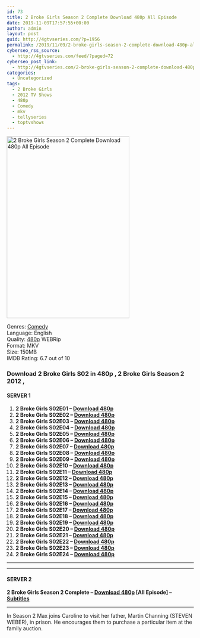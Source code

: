 ```yaml
---
id: 73
title: 2 Broke Girls Season 2 Complete Download 480p All Episode
date: 2019-11-09T17:57:55+00:00
author: admin
layout: post
guid: http://4gtvseries.com/?p=1956
permalink: /2019/11/09/2-broke-girls-season-2-complete-download-480p-all-episode/
cyberseo_rss_source:
  - http://4gtvseries.com/feed/?paged=72
cyberseo_post_link:
  - http://4gtvseries.com/2-broke-girls-season-2-complete-download-480p-all-episode/
categories:
  - Uncategorized
tags:
  - 2 Broke Girls
  - 2012 TV Shows
  - 480p
  - Comedy
  - mkv
  - tellyseries
  - toptvshows
---
```

<img loading="lazy" class="aligncenter" src="https://2.bp.blogspot.com/-yKVzJCMZJ4o/Xcb9Zw2GupI/AAAAAAAAALE/RPbsy4ZOBYwJLK1BgCIjw5lCLxAaEHq6gCK4BGAYYCw/s1600/2%2BBroke%2BGirls%2BSeason%2B2.jpg" alt="2 Broke Girls Season 2 Complete Download 480p All Episode" width="330" height="488" />

Genres:&nbsp;<a href="http://4gtvseries.com/tag/comedy/" data-wpel-link="internal">Comedy</a>  
Language: English  
Quality:&nbsp;<a href="http://4gtvseries.com/tag/480p/" data-wpel-link="internal">480p</a> WEBRip  
Format: MKV  
Size: 150MB  
IMDB Rating: 6.7 out of 10

### **Download 2 Broke Girls S02 in 480p , 2 Broke Girls Season 2 2012 ,&nbsp;**

#### <span><strong>SERVER 1</strong></span>

  1. **2 Broke Girls S02E01 – <a href="http://slink.dl480p.xyz/ZYEivse8" data-wpel-link="external" target="_blank" rel="nofollow external noopener noreferrer" class="wpel-icon-left"><i class="wpel-icon fa fa-download" aria-hidden="true"></i>Download 480p</a>**
  2. **2 Broke Girls S02E02 – <a href="http://slink.dl480p.xyz/ZpkwhbR" data-wpel-link="external" target="_blank" rel="nofollow external noopener noreferrer" class="wpel-icon-left"><i class="wpel-icon fa fa-download" aria-hidden="true"></i>Download 480p</a>**
  3. **2 Broke Girls S02E03 – <a href="http://slink.dl480p.xyz/Nu6l5" data-wpel-link="external" target="_blank" rel="nofollow external noopener noreferrer" class="wpel-icon-left"><i class="wpel-icon fa fa-download" aria-hidden="true"></i>Download 480p</a>**
  4. **2 Broke Girls S02E04 – <a href="http://slink.dl480p.xyz/skBIIHW" data-wpel-link="external" target="_blank" rel="nofollow external noopener noreferrer" class="wpel-icon-left"><i class="wpel-icon fa fa-download" aria-hidden="true"></i>Download 480p</a>**
  5. **2 Broke Girls S02E05 – <a href="http://slink.dl480p.xyz/VghTJBNj" data-wpel-link="external" target="_blank" rel="nofollow external noopener noreferrer" class="wpel-icon-left"><i class="wpel-icon fa fa-download" aria-hidden="true"></i>Download 480p</a>**
  6. **2 Broke Girls S02E06 – <a href="http://slink.dl480p.xyz/pHKZ" data-wpel-link="external" target="_blank" rel="nofollow external noopener noreferrer" class="wpel-icon-left"><i class="wpel-icon fa fa-download" aria-hidden="true"></i>Download 480p</a>**
  7. **2 Broke Girls S02E07 – <a href="http://slink.dl480p.xyz/xYys8s" data-wpel-link="external" target="_blank" rel="nofollow external noopener noreferrer" class="wpel-icon-left"><i class="wpel-icon fa fa-download" aria-hidden="true"></i>Download 480p</a>**
  8. **2 Broke Girls S02E08 – <a href="http://slink.dl480p.xyz/7HdGkz" data-wpel-link="external" target="_blank" rel="nofollow external noopener noreferrer" class="wpel-icon-left"><i class="wpel-icon fa fa-download" aria-hidden="true"></i>Download 480p</a>**
  9. **2 Broke Girls S02E09 – <a href="http://slink.dl480p.xyz/yyv8K0QL" data-wpel-link="external" target="_blank" rel="nofollow external noopener noreferrer" class="wpel-icon-left"><i class="wpel-icon fa fa-download" aria-hidden="true"></i>Download 480p</a>**
 10. **2 Broke Girls S02E10 – <a href="http://slink.dl480p.xyz/j2yHJ3hX" data-wpel-link="external" target="_blank" rel="nofollow external noopener noreferrer" class="wpel-icon-left"><i class="wpel-icon fa fa-download" aria-hidden="true"></i>Download 480p</a>**
 11. **2 Broke Girls S02E11 – <a href="http://slink.dl480p.xyz/SgfTv" data-wpel-link="external" target="_blank" rel="nofollow external noopener noreferrer" class="wpel-icon-left"><i class="wpel-icon fa fa-download" aria-hidden="true"></i>Download 480p</a>**
 12. **2 Broke Girls S02E12 – <a href="http://slink.dl480p.xyz/xA6lXj" data-wpel-link="external" target="_blank" rel="nofollow external noopener noreferrer" class="wpel-icon-left"><i class="wpel-icon fa fa-download" aria-hidden="true"></i>Download 480p</a>**
 13. **2 Broke Girls S02E13 – <a href="http://slink.dl480p.xyz/VNK96EIV" data-wpel-link="external" target="_blank" rel="nofollow external noopener noreferrer" class="wpel-icon-left"><i class="wpel-icon fa fa-download" aria-hidden="true"></i>Download 480p</a>**
 14. **2 Broke Girls S02E14 – <a href="http://slink.dl480p.xyz/fuIR" data-wpel-link="external" target="_blank" rel="nofollow external noopener noreferrer" class="wpel-icon-left"><i class="wpel-icon fa fa-download" aria-hidden="true"></i>Download 480p</a>**
 15. **2 Broke Girls S02E15 – <a href="http://slink.dl480p.xyz/0JYVC" data-wpel-link="external" target="_blank" rel="nofollow external noopener noreferrer" class="wpel-icon-left"><i class="wpel-icon fa fa-download" aria-hidden="true"></i>Download 480p</a>**
 16. **2 Broke Girls S02E16 – <a href="http://slink.dl480p.xyz/2i5cl" data-wpel-link="external" target="_blank" rel="nofollow external noopener noreferrer" class="wpel-icon-left"><i class="wpel-icon fa fa-download" aria-hidden="true"></i>Download 480p</a>**
 17. **2 Broke Girls S02E17 – <a href="http://slink.dl480p.xyz/MAFUkvW" data-wpel-link="external" target="_blank" rel="nofollow external noopener noreferrer" class="wpel-icon-left"><i class="wpel-icon fa fa-download" aria-hidden="true"></i>Download 480p</a>**
 18. **2 Broke Girls S02E18 – <a href="http://slink.dl480p.xyz/ldMU1X" data-wpel-link="external" target="_blank" rel="nofollow external noopener noreferrer" class="wpel-icon-left"><i class="wpel-icon fa fa-download" aria-hidden="true"></i>Download 480p</a>**
 19. **2 Broke Girls S02E19 – <a href="http://slink.dl480p.xyz/v4dg" data-wpel-link="external" target="_blank" rel="nofollow external noopener noreferrer" class="wpel-icon-left"><i class="wpel-icon fa fa-download" aria-hidden="true"></i>Download 480p</a>**
 20. **2 Broke Girls S02E20 – <a href="http://slink.dl480p.xyz/4dHImGeH" data-wpel-link="external" target="_blank" rel="nofollow external noopener noreferrer" class="wpel-icon-left"><i class="wpel-icon fa fa-download" aria-hidden="true"></i>Download 480p</a>**
 21. **2 Broke Girls S02E21 – <a href="http://slink.dl480p.xyz/cXGkTQg3" data-wpel-link="external" target="_blank" rel="nofollow external noopener noreferrer" class="wpel-icon-left"><i class="wpel-icon fa fa-download" aria-hidden="true"></i>Download 480p</a>**
 22. **2 Broke Girls S02E22 – <a href="http://slink.dl480p.xyz/2icB3ss" data-wpel-link="external" target="_blank" rel="nofollow external noopener noreferrer" class="wpel-icon-left"><i class="wpel-icon fa fa-download" aria-hidden="true"></i>Download 480p</a>**
 23. **2 Broke Girls S02E23 – <a href="http://slink.dl480p.xyz/x0peGncW" data-wpel-link="external" target="_blank" rel="nofollow external noopener noreferrer" class="wpel-icon-left"><i class="wpel-icon fa fa-download" aria-hidden="true"></i>Download 480p</a>**
 24. **2 Broke Girls S02E24 – <a href="http://slink.dl480p.xyz/qOuOSG" data-wpel-link="external" target="_blank" rel="nofollow external noopener noreferrer" class="wpel-icon-left"><i class="wpel-icon fa fa-download" aria-hidden="true"></i>Download 480p</a>**

* * *

* * *

#### <span><strong>SERVER 2</strong></span>

**2 Broke Girls Season 2 Complete – <a href="http://dl480p.xyz/1790/" data-wpel-link="external" target="_blank" rel="nofollow external noopener noreferrer" class="wpel-icon-left"><i class="wpel-icon fa fa-download" aria-hidden="true"></i>Download 480p</a> [All Episode] – <a href="https://subscene.com/subtitles/2-broke-girls-second-season" data-wpel-link="external" target="_blank" rel="nofollow external noopener noreferrer" class="wpel-icon-left"><i class="wpel-icon fa fa-download" aria-hidden="true"></i>Subtitles</a>**

* * *

In Season 2 Max joins Caroline to visit her father, Martin Channing (STEVEN WEBER), in prison. He encourages them to purchase a particular item at the family auction.

<div align="center">
</div>